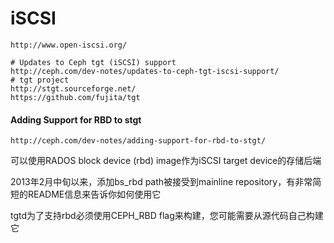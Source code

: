 # iSCSI

```
http://www.open-iscsi.org/

# Updates to Ceph tgt (iSCSI) support
http://ceph.com/dev-notes/updates-to-ceph-tgt-iscsi-support/
# tgt project
http://stgt.sourceforge.net/
https://github.com/fujita/tgt
```

#### Adding Support for RBD to stgt

```
http://ceph.com/dev-notes/adding-support-for-rbd-to-stgt/
```

可以使用RADOS block device \(rbd\) image作为iSCSI target device的存储后端

2013年2月中旬以来，添加bs\_rbd path被接受到mainline repository，有非常简短的README信息来告诉你如何使用它

tgtd为了支持rbd必须使用CEPH\_RBD flag来构建，您可能需要从源代码自己构建它

